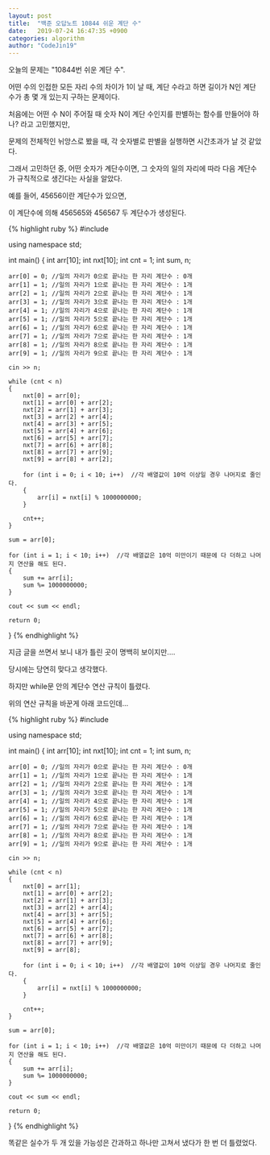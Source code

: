 ```yaml
---
layout: post
title:  "백준 오답노트 10844 쉬운 계단 수"
date:   2019-07-24 16:47:35 +0900
categories: algorithm
author: "CodeJin19"
---
```

오늘의 문제는 "10844번 쉬운 계단 수".

어떤 수의 인접한 모든 자리 수의 차이가 1이 날 때, 계단 수라고 하면 길이가 N인 계단 수가 총 몇 개 있는지 구하는 문제이다.

처음에는 어떤 수 N이 주어질 때 숫자 N이 계단 수인지를 판별하는 함수를 만들어야 하나? 라고 고민했지만,

문제의 전체적인 뉘앙스로 봤을 때, 각 숫자별로 판별을 실행하면 시간초과가 날 것 같았다.

그래서 고민하던 중, 어떤 숫자가 계단수이면, 그 숫자의 일의 자리에 따라 다음 계단수가 규칙적으로 생긴다는 사실을 알았다.

예를 들어, 45656이란 계단수가 있으면,

이 계단수에 의해 456565와 456567 두 계단수가 생성된다.

{% highlight ruby %}
#include <iostream>

using namespace std;

int main()
{
	int arr[10];
	int nxt[10];
	int cnt = 1;
	int sum, n;

	arr[0] = 0; //일의 자리가 0으로 끝나는 한 자리 계단수 : 0개
	arr[1] = 1; //일의 자리가 1으로 끝나는 한 자리 계단수 : 1개
	arr[2] = 1; //일의 자리가 2으로 끝나는 한 자리 계단수 : 1개
	arr[3] = 1; //일의 자리가 3으로 끝나는 한 자리 계단수 : 1개
	arr[4] = 1; //일의 자리가 4으로 끝나는 한 자리 계단수 : 1개
	arr[5] = 1; //일의 자리가 5으로 끝나는 한 자리 계단수 : 1개
	arr[6] = 1; //일의 자리가 6으로 끝나는 한 자리 계단수 : 1개
	arr[7] = 1; //일의 자리가 7으로 끝나는 한 자리 계단수 : 1개
	arr[8] = 1; //일의 자리가 8으로 끝나는 한 자리 계단수 : 1개
	arr[9] = 1; //일의 자리가 9으로 끝나는 한 자리 계단수 : 1개

	cin >> n;

	while (cnt < n)
	{
		nxt[0] = arr[0];
		nxt[1] = arr[0] + arr[2];
		nxt[2] = arr[1] + arr[3];
		nxt[3] = arr[2] + arr[4];
		nxt[4] = arr[3] + arr[5];
		nxt[5] = arr[4] + arr[6];
		nxt[6] = arr[5] + arr[7];
		nxt[7] = arr[6] + arr[8];
		nxt[8] = arr[7] + arr[9];
		nxt[9] = arr[8] + arr[2];

		for (int i = 0; i < 10; i++)  //각 배열값이 10억 이상일 경우 나머지로 줄인다.
		{
			arr[i] = nxt[i] % 1000000000;
		}

		cnt++;
	}

	sum = arr[0];

	for (int i = 1; i < 10; i++)  //각 배열값은 10억 미만이기 때문에 다 더하고 나머지 연산을 해도 된다.
	{
		sum += arr[i];
		sum %= 1000000000;
	}

	cout << sum << endl;

	return 0;
}
{% endhighlight %}

지금 글을 쓰면서 보니 내가 틀린 곳이 명백히 보이지만....

당시에는 당연히 맞다고 생각했다.

하지만 while문 안의 계단수 연산 규칙이 틀렸다.

위의 연산 규칙을 바꾼게 아래 코드인데...

{% highlight ruby %}
#include <iostream>

using namespace std;

int main()
{
	int arr[10];
	int nxt[10];
	int cnt = 1;
	int sum, n;

	arr[0] = 0; //일의 자리가 0으로 끝나는 한 자리 계단수 : 0개
	arr[1] = 1; //일의 자리가 1으로 끝나는 한 자리 계단수 : 1개
	arr[2] = 1; //일의 자리가 2으로 끝나는 한 자리 계단수 : 1개
	arr[3] = 1; //일의 자리가 3으로 끝나는 한 자리 계단수 : 1개
	arr[4] = 1; //일의 자리가 4으로 끝나는 한 자리 계단수 : 1개
	arr[5] = 1; //일의 자리가 5으로 끝나는 한 자리 계단수 : 1개
	arr[6] = 1; //일의 자리가 6으로 끝나는 한 자리 계단수 : 1개
	arr[7] = 1; //일의 자리가 7으로 끝나는 한 자리 계단수 : 1개
	arr[8] = 1; //일의 자리가 8으로 끝나는 한 자리 계단수 : 1개
	arr[9] = 1; //일의 자리가 9으로 끝나는 한 자리 계단수 : 1개

	cin >> n;

	while (cnt < n)
	{
		nxt[0] = arr[1];
		nxt[1] = arr[0] + arr[2];
		nxt[2] = arr[1] + arr[3];
		nxt[3] = arr[2] + arr[4];
		nxt[4] = arr[3] + arr[5];
		nxt[5] = arr[4] + arr[6];
		nxt[6] = arr[5] + arr[7];
		nxt[7] = arr[6] + arr[8];
		nxt[8] = arr[7] + arr[9];
		nxt[9] = arr[8];

		for (int i = 0; i < 10; i++)  //각 배열값이 10억 이상일 경우 나머지로 줄인다.
		{
			arr[i] = nxt[i] % 1000000000;
		}

		cnt++;
	}

	sum = arr[0];

	for (int i = 1; i < 10; i++)  //각 배열값은 10억 미만이기 때문에 다 더하고 나머지 연산을 해도 된다.
	{
		sum += arr[i];
		sum %= 1000000000;
	}

	cout << sum << endl;

	return 0;
}
{% endhighlight %}

똑같은 실수가 두 개 있을 가능성은 간과하고 하나만 고쳐서 냈다가 한 번 더 틀렸었다.
